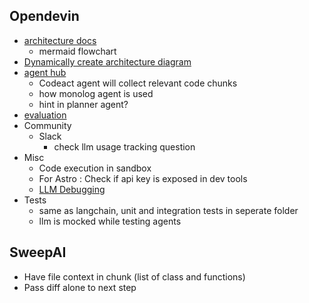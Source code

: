 ## Opendevin

- [architecture docs](https://github.com/OpenDevin/OpenDevin/tree/main/opendevin)
  - mermaid flowchart
- [Dynamically create architecture diagram](https://opendevin.github.io/OpenDevin/modules/usage/architecture#:~:text=code%20using%20the-,py2puml%20tool.,-The%20diagram%20is)
- [agent hub](https://github.com/OpenDevin/OpenDevin/blob/main/agenthub/README.md)
  - Codeact agent will collect relevant code chunks
  - how monolog agent is used
  - hint in planner agent?
- [evaluation](https://github.com/OpenDevin/OpenDevin/blob/main/evaluation/README.md)
- Community
  - Slack
    - check llm usage tracking question
- Misc
  - Code execution in sandbox
  - For Astro : Check if api key is exposed in dev tools
  - [LLM Debugging](https://github.com/OpenDevin/OpenDevin/blob/main/Development.md#6-llm-debugging)
- Tests
  - same as langchain, unit and integration tests in seperate folder
  - llm is mocked while testing agents

## SweepAI

- Have file context in chunk (list of class and functions)
- Pass diff alone to next step
